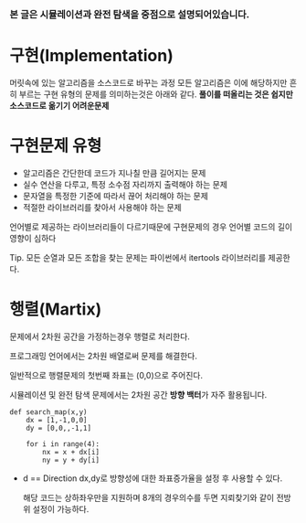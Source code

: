 ### 본 글은 시뮬레이션과 완전 탐색을 중점으로 설명되어있습니다.

# 구현(Implementation)

머릿속에 있는 알고리즘을 소스코드로 바꾸는 과정
모든 알고리즘은 이에 해당하지만 흔히 부르는 구현 유형의 문제를 의미하는것은 아래와 같다.
**풀이를 떠올리는 것은 쉽지만 소스코드로 옮기기 어려운문제**

# 구현문제 유형

- 알고리즘은 간단한데 코드가 지나칠 만큼 길어지는 문제
- 실수 연산을 다루고, 특정 소수점 자리까지 출력해야 하는 문제
- 문자열을 특정한 기준에 따라서 끊어 처리해야 하는 문제
- 적절한 라이브러리를 찾아서 사용해야 하는 문제

언어별로 제공하는 라이브러리들이 다르기때문에 구현문제의 경우 언어별 코드의 길이 영향이 심하다

Tip. 모든 순열과 모든 조합을 찾는 문제는 파이썬에서 itertools 라이브러리를 제공한다.

# 행렬(Martix)

문제에서 2차원 공간을 가정하는경우 행렬로 처리한다.

프로그래밍 언어에서는 2차원 배열로써 문제를 해결한다.

일반적으로 행렬문제의 첫번째 좌표는 (0,0)으로 주어진다.

시뮬레이션 및 완전 탐색 문제에서는 2차원 공간 **방향 백터**가 자주 활용됩니다.

```
def search_map(x,y)
    dx = [1,-1,0,0]
    dy = [0,0,,-1,1]

    for i in range(4):
        nx = x + dx[i]
        ny = y + dy[i]
```

- d == Direction
  dx,dy로 방향성에 대한 좌표증가율을 설정 후 사용할 수 있다.

  해당 코드는 상하좌우만을 지원하며 8개의 경우의수를 두면 지뢰찾기와 같이 전방위 설정이 가능하다.
